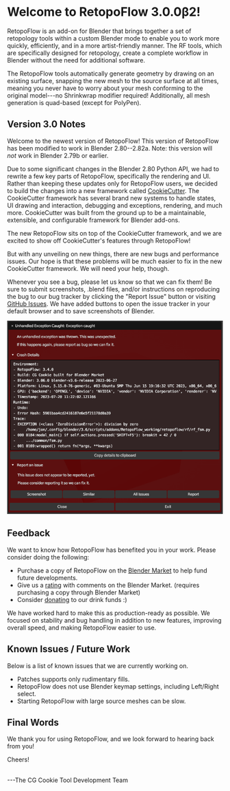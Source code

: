 # Welcome to RetopoFlow 3.0.0β2!

RetopoFlow is an add-on for Blender that brings together a set of retopology tools within a custom Blender mode to enable you to work more quickly, efficiently, and in a more artist-friendly manner.
The RF tools, which are specifically designed for retopology, create a complete workflow in Blender without the need for additional software.

The RetopoFlow tools automatically generate geometry by drawing on an existing surface, snapping the new mesh to the source surface at all times, meaning you never have to worry about your mesh conforming to the original model---no Shrinkwrap modifier required!
Additionally, all mesh generation is quad-based (except for PolyPen).


## Version 3.0 Notes

Welcome to the newest version of RetopoFlow!
This version of RetopoFlow has been modified to work in Blender 2.80--2.82a.
Note: this version will _not_ work in Blender 2.79b or earlier.

Due to some significant changes in the Blender 2.80 Python API, we had to rewrite a few key parts of RetopoFlow, specifically the rendering and UI.
Rather than keeping these updates only for RetopoFlow users, we decided to build the changes into a new framework called [CookieCutter](https://github.com/CGCookie/addon_common).
The CookieCutter framework has several brand new systems to handle states, UI drawing and interaction, debugging and exceptions, rendering, and much more.
CookieCutter was built from the ground up to be a maintainable, extensible, and configurable framework for Blender add-ons.

The new RetopoFlow sits on top of the CookieCutter framework, and we are excited to show off CookieCutter's features through RetopoFlow!

But with any unveiling on new things, there are new bugs and performance issues.
Our hope is that these problems will be much easier to fix in the new CookieCutter framework.
We will need your help, though.

Whenever you see a bug, please let us know so that we can fix them!
Be sure to submit screenshots, .blend files, and/or instructions on reproducing the bug to our bug tracker by clicking the "Report Issue" button or visiting [GitHub Issues](https://github.com/CGCookie/retopoflow/issues).
We have added buttons to open the issue tracker in your default browser and to save screenshots of Blender.

![Global exception handling.](global_exception.png)



## Feedback

We want to know how RetopoFlow has benefited you in your work.
Please consider doing the following:

- Purchase a copy of RetopoFlow on the [Blender Market](https://blendermarket.com/products/retopoflow) to help fund future developments.
- Give us a [rating](https://blendermarket.com/products/retopoflow/ratings) with comments on the Blender Market. (requires purchasing a copy through Blender Market)
- Consider [donating](https://paypal.me/gfxcoder/) to our drink funds :)

We have worked hard to make this as production-ready as possible.
We focused on stability and bug handling in addition to new features, improving overall speed, and making RetopoFlow easier to use.


## Known Issues / Future Work

Below is a list of known issues that we are currently working on.

- Patches supports only rudimentary fills.
- RetopoFlow does not use Blender keymap settings, including Left/Right select.
- Starting RetopoFlow with large source meshes can be slow.


## Final Words

We thank you for using RetopoFlow, and we look forward to hearing back from you!

Cheers!

<br>
---The CG Cookie Tool Development Team
